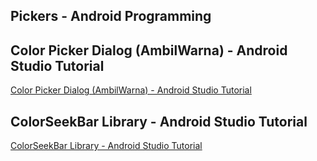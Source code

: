 ## Pickers - Android Programming
## Color Picker Dialog (AmbilWarna) - Android Studio Tutorial
[Color Picker Dialog (AmbilWarna) - Android Studio Tutorial](https://www.youtube.com/watch?v=7qXwgD45b4w&list=PLrnPJCHvNZuA7RUZo2FtTyVSt0rz2oga7&index=4)  
  
## ColorSeekBar Library - Android Studio Tutorial
[ColorSeekBar Library - Android Studio Tutorial](https://www.youtube.com/watch?v=FPuGe9N2aGU&list=PLrnPJCHvNZuA7RUZo2FtTyVSt0rz2oga7&index=5)  
  
